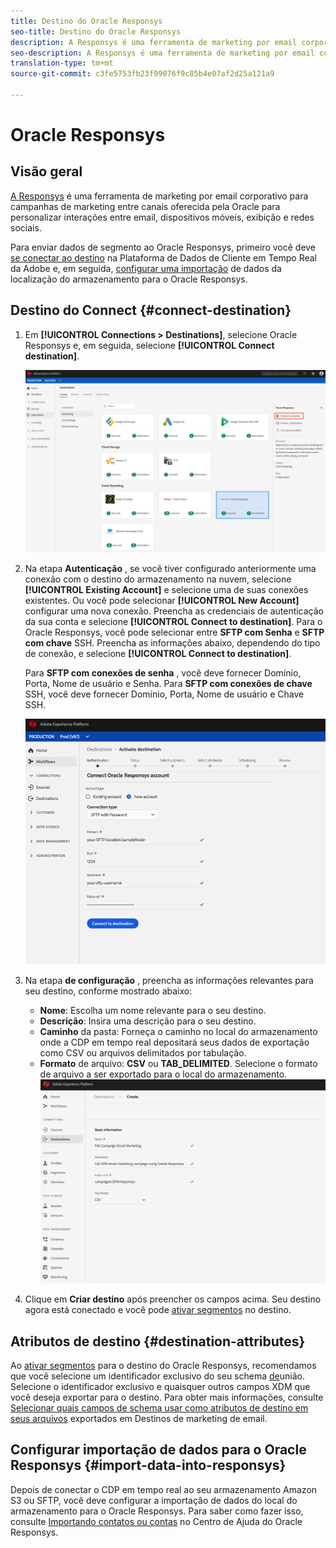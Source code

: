 ```yaml
---
title: Destino do Oracle Responsys
seo-title: Destino do Oracle Responsys
description: A Responsys é uma ferramenta de marketing por email corporativo para campanhas de marketing entre canais oferecida pela Oracle para personalizar interações entre email, dispositivos móveis, exibição e redes sociais.
seo-description: A Responsys é uma ferramenta de marketing por email corporativo para campanhas de marketing entre canais oferecida pela Oracle para personalizar interações entre email, dispositivos móveis, exibição e redes sociais.
translation-type: tm+mt
source-git-commit: c3fe5753fb23f99076f9c85b4e07af2d25a121a9

---
```



# Oracle Responsys

## Visão geral

[A Responsys](https://www.oracle.com/marketingcloud/products/cross-channel-orchestration/) é uma ferramenta de marketing por email corporativo para campanhas de marketing entre canais oferecida pela Oracle para personalizar interações entre email, dispositivos móveis, exibição e redes sociais.

Para enviar dados de segmento ao Oracle Responsys, primeiro você deve [se conectar ao destino](#connect-destination) na Plataforma de Dados de Cliente em Tempo Real da Adobe e, em seguida, [configurar uma importação](#import-data-into-responsys) de dados da localização do armazenamento para o Oracle Responsys.

## Destino do Connect {#connect-destination}

1. Em **[!UICONTROL Connections > Destinations]**, selecione Oracle Responsys e, em seguida, selecione **[!UICONTROL Connect destination]**.

   ![Conectar-se ao Responsys](/help/rtcdp/destinations/assets/connect-oracle-responsys.png)

2. Na etapa **Autenticação** , se você tiver configurado anteriormente uma conexão com o destino do armazenamento na nuvem, selecione **[!UICONTROL Existing Account]** e selecione uma de suas conexões existentes. Ou você pode selecionar **[!UICONTROL New Account]** configurar uma nova conexão. Preencha as credenciais de autenticação da sua conta e selecione **[!UICONTROL Connect to destination]**. Para o Oracle Responsys, você pode selecionar entre **SFTP com Senha** e **SFTP com chave** SSH. Preencha as informações abaixo, dependendo do tipo de conexão, e selecione **[!UICONTROL Connect to destination]**.

   Para **SFTP com conexões de senha** , você deve fornecer Domínio, Porta, Nome de usuário e Senha.
Para **SFTP com conexões de chave** SSH, você deve fornecer Domínio, Porta, Nome de usuário e Chave SSH.

   ![Preencha as informações do Responsys](/help/rtcdp/destinations/assets/responsys-authentication.png)

3. Na etapa **de configuração** , preencha as informações relevantes para seu destino, conforme mostrado abaixo:
   * **Nome**: Escolha um nome relevante para o seu destino.
   * **Descrição**: Insira uma descrição para o seu destino.
   * **Caminho** da pasta: Forneça o caminho no local do armazenamento onde a CDP em tempo real depositará seus dados de exportação como CSV ou arquivos delimitados por tabulação.
   * **Formato** de arquivo: **CSV** ou **TAB_DELIMITED**. Selecione o formato de arquivo a ser exportado para o local do armazenamento.
   ![Informações básicas sobre a resposta](/help/rtcdp/destinations/assets/responsys-basic-information.png)

4. Clique em **Criar destino** após preencher os campos acima. Seu destino agora está conectado e você pode [ativar segmentos](/help/rtcdp/destinations/activate-destinations.md) no destino.

## Atributos de destino {#destination-attributes}

Ao [ativar segmentos](/help/rtcdp/destinations/activate-destinations.md) para o destino do Oracle Responsys, recomendamos que você selecione um identificador exclusivo do seu schema [de](https://www.adobe.io/apis/experienceplatform/home/profile-identity-segmentation/profile-identity-segmentation-services.html#!api-specification/markdown/narrative/technical_overview/unified_profile_architectural_overview/unified_profile_architectural_overview.md)união. Selecione o identificador exclusivo e quaisquer outros campos XDM que você deseja exportar para o destino. Para obter mais informações, consulte [Selecionar quais campos de schema usar como atributos de destino em seus arquivos](/help/rtcdp/destinations/email-marketing-destinations.md#destination-attributes) exportados em Destinos de marketing de email.

## Configurar importação de dados para o Oracle Responsys {#import-data-into-responsys}

Depois de conectar o CDP em tempo real ao seu armazenamento Amazon S3 ou SFTP, você deve configurar a importação de dados do local do armazenamento para o Oracle Responsys. Para saber como fazer isso, consulte [Importando contatos ou contas](https://docs.oracle.com/cloud/latest/marketingcs_gs/OMCEA/Connect_WizardUpload.htm) no Centro de Ajuda do Oracle Responsys.